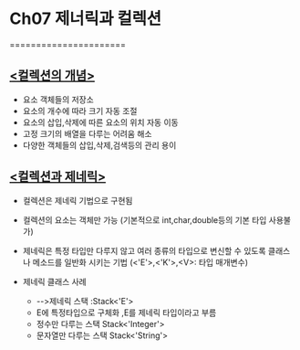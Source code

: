 # Ch07 제너릭과 컬렉션
======================

## <u><컬렉션의 개념></u>
 
- 요소 객체들의 저장소
- 요소의 개수에 따라 크기 자동 조절
- 요소의 삽입,삭제에 따른 요소의 위치 자동 이동
- 고정 크기의 배열을 다루는 어려움 해소
- 다양한 객체들의 삽입,삭제,검색등의 관리 용이

## <u><컬렉션과 제네릭></u>
 
- 컬렉션은 제네릭 기법으로 구현됨
- 컬렉션의 요소는 객체만 가능 (기본적으로 int,char,double등의 기본 타입 사용불가)
- 제네릭은 특정 타입만 다루지 않고 여러 종류의 타입으로 변신할 수 있도록 클래스나 메소드를 일반화 시키는 기법 (<'E'>,\<'K'>,\<V\>: 타입 매개변수)

- 제네릭 클래스 사례
  - -->제네릭 스택 :Stack<'E'> 
  -  E에 특정타입으로 구체화 ,E를 제네릭 타입이라고 부름
  - 정수만 다루는 스택 Stack<'Integer'>
  - 문자열만 다루는 스택 Stack<'String'>



